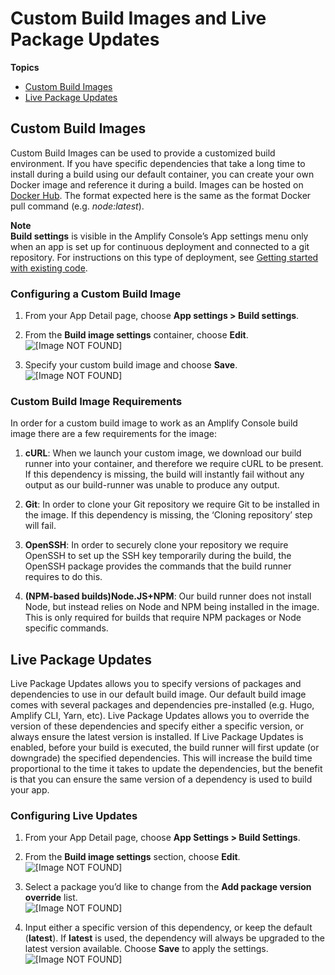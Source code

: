 # Custom Build Images and Live Package Updates<a name="custom-build-image"></a>

**Topics**
+ [Custom Build Images](#setup)
+ [Live Package Updates](#setup-live-updates)

## Custom Build Images<a name="setup"></a>

Custom Build Images can be used to provide a customized build environment\. If you have specific dependencies that take a long time to install during a build using our default container, you can create your own Docker image and reference it during a build\. Images can be hosted on [Docker Hub](https://hub.docker.com/)\. The format expected here is the same as the format Docker pull command \(e\.g\. *node:latest*\)\.

**Note**  
**Build settings** is visible in the Amplify Console’s App settings menu only when an app is set up for continuous deployment and connected to a git repository\. For instructions on this type of deployment, see [Getting started with existing code](getting-started.md)\.

### Configuring a Custom Build Image<a name="configuring-a-custom-build-image"></a>

1. From your App Detail page, choose **App settings > Build settings**\.

1. From the **Build image settings** container, choose **Edit**\.  
![\[Image NOT FOUND\]](http://docs.aws.amazon.com/amplify/latest/userguide/images/custom-build-1.png)

1. Specify your custom build image and choose **Save**\.  
![\[Image NOT FOUND\]](http://docs.aws.amazon.com/amplify/latest/userguide/images/custom-build-2.png)

### Custom Build Image Requirements<a name="custom-build-image-requirements"></a>

In order for a custom build image to work as an Amplify Console build image there are a few requirements for the image:

1.  **cURL**: When we launch your custom image, we download our build runner into your container, and therefore we require cURL to be present\. If this dependency is missing, the build will instantly fail without any output as our build\-runner was unable to produce any output\.

1.  **Git**: In order to clone your Git repository we require Git to be installed in the image\. If this dependency is missing, the ‘Cloning repository’ step will fail\.

1.  **OpenSSH**: In order to securely clone your repository we require OpenSSH to set up the SSH key temporarily during the build, the OpenSSH package provides the commands that the build runner requires to do this\.

1.  **\(NPM\-based builds\)Node\.JS\+NPM**: Our build runner does not install Node, but instead relies on Node and NPM being installed in the image\. This is only required for builds that require NPM packages or Node specific commands\.

## Live Package Updates<a name="setup-live-updates"></a>

Live Package Updates allows you to specify versions of packages and dependencies to use in our default build image\. Our default build image comes with several packages and dependencies pre\-installed \(e\.g\. Hugo, Amplify CLI, Yarn, etc\)\. Live Package Updates allows you to override the version of these dependencies and specify either a specific version, or always ensure the latest version is installed\. If Live Package Updates is enabled, before your build is executed, the build runner will first update \(or downgrade\) the specified dependencies\. This will increase the build time proportional to the time it takes to update the dependencies, but the benefit is that you can ensure the same version of a dependency is used to build your app\.

### Configuring Live Updates<a name="configuring-live-updates"></a>

1. From your App Detail page, choose **App Settings > Build Settings**\.

1. From the **Build image settings** section, choose **Edit**\.  
![\[Image NOT FOUND\]](http://docs.aws.amazon.com/amplify/latest/userguide/images/custom-build-1.png)

1. Select a package you’d like to change from the **Add package version override** list\.  
![\[Image NOT FOUND\]](http://docs.aws.amazon.com/amplify/latest/userguide/images/live-updates-1.png)

1. Input either a specific version of this dependency, or keep the default \(**latest**\)\. If **latest** is used, the dependency will always be upgraded to the latest version available\. Choose **Save** to apply the settings\.  
![\[Image NOT FOUND\]](http://docs.aws.amazon.com/amplify/latest/userguide/images/live-updates-2.png)